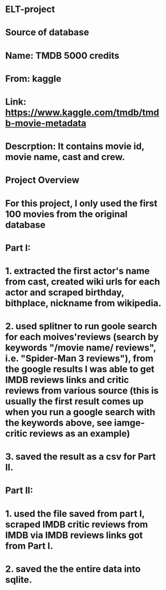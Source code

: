 # ELT-project

# Source of database

# Name: TMDB 5000 credits 
# From: kaggle
# Link: https://www.kaggle.com/tmdb/tmdb-movie-metadata
# Descrption: It contains movie id, movie name, cast and crew.

# Project Overview

# For this project, I only used the first 100 movies from the original database

# Part I:
# 1. extracted the first actor's name from cast, created wiki urls for each actor and scraped birthday, bithplace, nickname from wikipedia.
# 2. used splitner to run goole search for each moives'reviews (search by keywords "/movie name/ reviews", i.e. "Spider-Man 3 reviews"), from the google results I was able to get IMDB reviews links and critic reviews from various source (this is usually the first result comes up when you run a google search with the keywords above, see iamge-critic reviews as an example)
# 3. saved the result as a csv for Part II.

# Part II:
# 1. used the file saved from part I, scraped IMDB critic reviews from IMDB via IMDB reviews links got from Part I.
# 2. saved the the entire data into sqlite.




